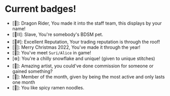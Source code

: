 
# Current badges!
- [🐲]: Dragon Rider, You made it into the staff team, this displays by your name!
- [🐾⛓]: Slave, You're somebody's BDSM pet.
- [🌟#]: Excellent Reputation, Your trading reputation is through the roof!
- [🎄]:  Merry Christmas 2022, You've made it through the year!
- [🔪]: You've meet `Suri/Alice` in game!
- [❄️]: You're a chilly snowflake and unique! (given to unique stitches)
- [🎨]: Amazing artist, you could've done commission for someone or gained something?
- [👑]: Member of the month, given by being the most active and only lasts one month
- [🍝]: You like spicy ramen noodles.
